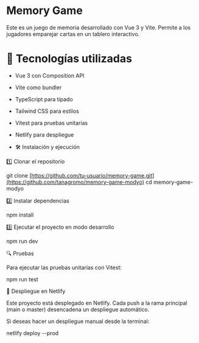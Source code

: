 # Memory Game

Este es un juego de memoria desarrollado con Vue 3 y Vite. Permite a los jugadores emparejar cartas en un tablero interactivo.

# 🚀 Tecnologías utilizadas

 * Vue 3 con Composition API

 * Vite como bundler

* TypeScript para tipado

* Tailwind CSS para estilos

* Vitest para pruebas unitarias

* Netlify para despliegue

* 🛠️ Instalación y ejecución

1️⃣ Clonar el repositorio

git clone [https://github.com/tu-usuario/memory-game.git](https://github.com/tanagromo/memory-game-modyo)
cd memory-game-modyo

2️⃣ Instalar dependencias

npm install

3️⃣ Ejecutar el proyecto en modo desarrollo

npm run dev

🔍 Pruebas

Para ejecutar las pruebas unitarias con Vitest:

npm run test

🚀 Despliegue en Netlify

Este proyecto está desplegado en Netlify. Cada push a la rama principal (main o master) desencadena un despliegue automático.

Si deseas hacer un despliegue manual desde la terminal:

netlify deploy --prod

